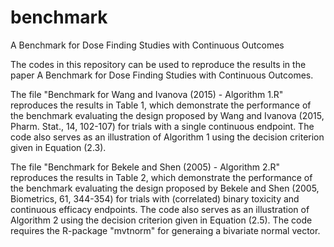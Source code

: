 # benchmark
A Benchmark for Dose Finding Studies with Continuous Outcomes

The codes in this repository can be used to reproduce the results in the paper 
A Benchmark for Dose Finding Studies with Continuous Outcomes.    

The file "Benchmark for Wang and Ivanova (2015) - Algorithm 1.R" reproduces the results in Table 1, which demonstrate the performance of the benchmark evaluating the design proposed by Wang and Ivanova (2015, Pharm. Stat., 14, 102-107) for trials with a single continuous endpoint. The code also serves as an illustration of Algorithm 1 using the decision criterion given in Equation (2.3).

The file "Benchmark for Bekele and Shen (2005) - Algorithm 2.R" reproduces the results in Table 2, which demonstrate the performance of the benchmark evaluating the design proposed by Bekele and Shen (2005, Biometrics, 61, 344-354) for trials with (correlated) binary toxicity and continuous efficacy endpoints. The code also serves as an illustration of Algorithm 2 using the decision criterion given in Equation (2.5). The code requires the R-package "mvtnorm" for generaing a bivariate normal vector.



            
